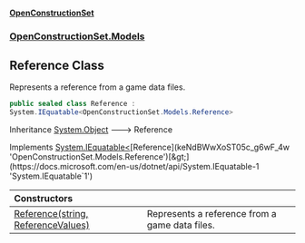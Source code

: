 #### [OpenConstructionSet](index 'index')
### [OpenConstructionSet.Models](index#OpenConstructionSet_Models 'OpenConstructionSet.Models')
## Reference Class
Represents a reference from a game data files.  
```csharp
public sealed class Reference :
System.IEquatable<OpenConstructionSet.Models.Reference>
```

Inheritance [System.Object](https://docs.microsoft.com/en-us/dotnet/api/System.Object 'System.Object') &#129106; Reference  

Implements [System.IEquatable&lt;](https://docs.microsoft.com/en-us/dotnet/api/System.IEquatable-1 'System.IEquatable`1')[Reference](keNdBWwXoST05c_g6wF_4w 'OpenConstructionSet.Models.Reference')[&gt;](https://docs.microsoft.com/en-us/dotnet/api/System.IEquatable-1 'System.IEquatable`1')  

| Constructors | |
| :--- | :--- |
| [Reference(string, ReferenceValues)](92MMfX7imX3TQF0ZeQGdoA 'OpenConstructionSet.Models.Reference.Reference(string, OpenConstructionSet.Models.ReferenceValues)') | Represents a reference from a game data files.<br/> |
